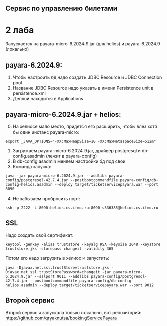 ## Сервис по управлению билетами
# 2 лаба
Запускается на payara-micro-6.2024.9.jar (для helios) и payara-6.2024.9 (локально)

## payara-6.2024.9:
1. Чтобы настроить бд надо создать JDBC Resource и JDBC Connection pool
2. Название JDBC Resource надо указать в имени Persistence unit в persistence.xml
3. Деплой находится в Applications

## payara-micro-6.2024.9.jar + helios:
0. На хелиосе мало место, придется его расширить, чтобы влез хотя бы один инстанс payara-micro:
```shell
export _JAVA_OPTIONS="-XX:MaxHeapSize=1G -XX:MaxMetaspaceSize=512m"
```
1. Загружаем payara-micro-6.2024.9.jar, драйвер postgresql и db-config.asadmin (лежит в payara-config)
2. В db-config.asadmin меняем настройки бд под свои
3. Команда запуска:
```shell
java -jar payara-micro-6.2024.9.jar --addlibs payara-config/postgresql-42.7.4.jar --postbootcommandfile payara-config/db-config-helios.asadmin --deploy target/ticketservicepayara.war --port 8090
```
4. Не забываем пробросить порт:
```shell
ssh -p 2222 -L 8090:helios.cs.ifmo.ru:8090 s336385@helios.cs.ifmo.ru
```

## SSL
Надо создать свой сертификат:
```shell
keytool -genkey -alias truststore -keyalg RSA -keysize 2048 -keystore truststore.jks -storepass changeit -validity 365
```

Потом его надо загрузить в хелиос и запустить:
```shell
java -Djavax.net.ssl.trustStore=truststore.jks -Djavax.net.ssl.trustStorePassword=changeit -jar payara-micro-6.2024.9.jar --sslport 9011 --addlibs payara-config/postgresql-42.7.4.jar --postbootcommandfile payara-config/db-config-helios.asadmin --deploy target/ticketservicepayara.war --port 9012
```
## Второй сервис
Второй сервис я запускала только локально, вот репозиторий:
https://github.com/qryaknutsa/bookingServicePayara